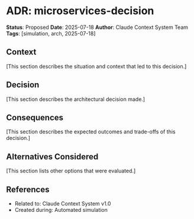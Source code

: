 # ADR: microservices-decision

**Status**: Proposed
**Date**: 2025-07-18
**Author**: Claude Context System Team
**Tags**: [simulation, arch, 2025-07-18]

## Context

[This section describes the situation and context that led to this decision.]

## Decision

[This section describes the architectural decision made.]

## Consequences

[This section describes the expected outcomes and trade-offs of this decision.]

## Alternatives Considered

[This section lists other options that were evaluated.]

## References

- Related to: Claude Context System v1.0
- Created during: Automated simulation
